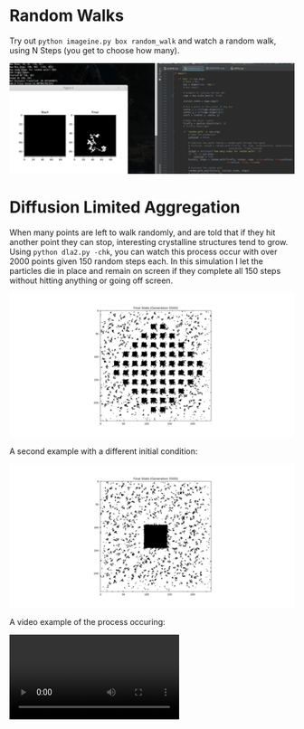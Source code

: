 # Random Walks
Try out ``python imageine.py box random_walk``
and watch a random walk, using N Steps (you get to choose how many). 

![Example Output](https://raw.githubusercontent.com/TylersDurden/Robots/master/RandomWalkEx.png)

# Diffusion Limited Aggregation
When many points are left to walk randomly, and are told that if they hit another point they can stop,
interesting crystalline structures tend to grow. Using ``python dla2.py -chk``, you can watch this 
process occur with over 2000 points given 150 random steps each. In this simulation I let the particles
die in place and remain on screen if they complete all 150 steps without hitting anything or going off
screen. 

![dlaExample1](https://raw.githubusercontent.com/TylersDurden/Robots/master/Lattice.png)

A second example with a different initial condition: 

![dlaEx2](https://raw.githubusercontent.com/TylersDurden/Robots/master/cube_growth.png)

A video example of the process occuring: 

![dlaExVid](https://raw.githubusercontent.com/TylersDurden/Robots/master/dlaEx.mp4)
